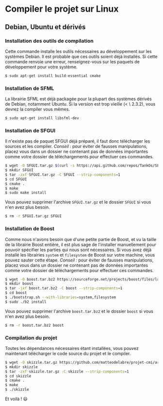 # Compiler le projet sur Linux

## Debian, Ubuntu et dérivés

### Installation des outils de compilation

Cette commande installe les outils nécessaires au développement sur les
systèmes Debian. Il est probable que ces outils soient déjà installés.
Si cette commande renvoie une erreur, renseignez-vous sur les paquets
de développement pour votre système.

```sh
$ sudo apt-get install build-essential cmake
```

### Installation de SFML

La librairie SFML est déjà packagée pour la plupart des systèmes dérivés
de Debian, notamment Ubuntu. Si la version est trop vieille (< \ 2.3.2), vous
devrez la compiler vous mêmes.

```sh
$ sudo apt-get install libsfml-dev
```

### Installation de SFGUI

Il n'existe pas de paquet SFGUI déjà préparé, il faut donc télécharger
les sources et les compiler. *Conseil :* pour éviter de fausses manipulations,
placez vous dans un dossier ne contenant pas de données importantes
comme votre dossier de téléchargements pour effectuer ces commandes.

```sh
$ wget -O SFGUI.tar.gz $(curl -s https://api.github.com/repos/TankOs/SFGUI/releases | grep tarball_url | head -n 1 | cut -d '"' -f 4)
$ mkdir SFGUI
$ tar -zxf SFGUI.tar.gz -C SFGUI --strip-components=1
$ cd SFGUI
$ cmake .
$ make
$ sudo make install
```

Vous pouvez supprimer l'archive `SFGUI.tar.gz` et le dossier `SFGUI`
si vous n'en avez plus besoin.

```sh
$ rm -r SFGUI.tar.gz SFGUI
```

### Installation de Boost

Comme nous n'avons besoin que d'une petite partie de Boost, et vu
la taille de la librairie Boost entière, il est plus sage de
l'installer manuellement pour pouvoir spécifier les parties qui
nous sont nécessaires. Si vous avez déjà installé les librairies
`system` et `filesystem` de Boost sur votre machine, vous pouvez
sauter cette étape. *Conseil :* pour éviter de fausses manipulations,
placez vous dans un dossier ne contenant pas de données importantes
comme votre dossier de téléchargements pour effectuer ces commandes.

```sh
$ wget -O boost.tar.bz2 https://sourceforge.net/projects/boost/files/latest/download
$ mkdir boost
$ tar -jxf boost.tar.bz2 -C boost --strip-components=1
$ cd boost
$ ./bootstrap.sh --with-libraries=system,filesystem
$ sudo ./b2 install
```

Vous pouvez supprimer l'archive `boost.tar.bz2` et le dossier `boost`
si vous n'en avez plus besoin.

```sh
$ rm -r boost.tar.bz2 boost
```

### Compilation du projet

Toutes les dépendances nécessaires étant installées, vous
pouvez maintenant télécharger le code source du projet et
le compiler.

```sh
$ wget -O skizzle.tar.gz https://github.com/matteodelabre/projet-cmi/archive/master.tar.gz
$ mkdir skizzle
$ tar -zxf skizzle.tar.gz -C skizzle --strip-components=1
$ cd skizzle
$ cmake .
$ make
$ ./skizzle
```

Et voilà ! :smiley:

